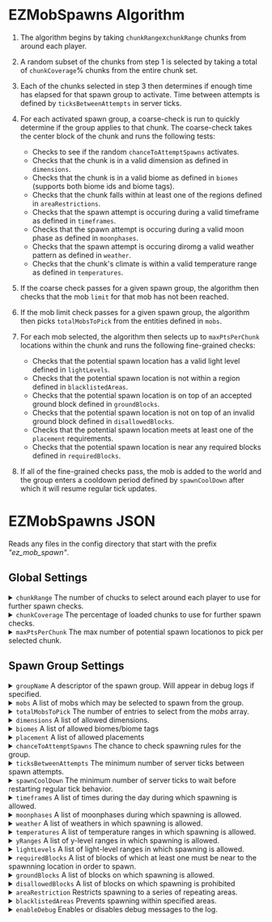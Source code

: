 # EZMobSpawns Algorithm

1. The algorithm begins by taking `chunkRange`x`chunkRange` chunks from around each player.
2. A random subset of the chunks from step 1 is selected by taking a total of `chunkCoverage`% chunks from the entire chunk set.
3. Each of the chunks selected in step 3 then determines if enough time has elapsed for that spawn group to activate. Time between attempts is defined by `ticksBetweenAttempts` in server ticks. 
4. For each activated spawn group, a coarse-check is run to quickly determine if the group applies to that chunk. The coarse-check takes the center block of the chunk and runs the following tests:
   - Checks to see if the random `chanceToAttemptSpawns` activates.
   - Checks that the chunk is in a valid dimension as defined in `dimensions`. 
   - Checks that the chunk is in a valid biome as defined in `biomes` (supports both biome ids and biome tags).
   - Checks that the chunk falls within at least one of the regions defined in `areaRestrictions`.
   - Checks that the spawn attempt is occuring during a valid timeframe as defined in `timeframes`.
   - Checks that the spawn attempt is occuring during a valid moon phase as defined in `moonphases`.
   - Checks that the spawn attempt is occuring diromg a valid weather pattern as defined in `weather`.
   - Checks that the chunk's climate is within a valid temperature range as defined in `temperatures`.
                     
5. If the coarse check passes for a given spawn group, the algorithm then checks that the mob `limit` for that mob has not been reached.
6. If the mob limit check passes for a given spawn group, the algorithm then picks `totalMobsToPick` from the entities defined in `mobs`.
7. For each mob selected, the algorithm then selects up to `maxPtsPerChunk` locations within the chunk and runs the following fine-grained checks:
   - Checks that the potential spawn location has a valid light level defined in `lightLevels`.
   - Checks that the potential spawn location is not within a region defined in `blacklistedAreas`.
   - Checks that the potential spawn location is on top of an accepted ground block defined in `groundBlocks`.
   - Checks that the potential spawn location is not on top of an invalid ground block defined in `disallowedBlocks`.
   - Checks that the potential spawn location meets at least one of the `placement` requirements.
   - Checks that the potential spawn location is near any required blocks defined in `requiredBlocks`.
  
8. If all of the fine-grained checks pass, the mob is added to the world and the group enters a cooldown period defined by `spawnCoolDown` after which it will resume regular tick updates.

# EZMobSpawns JSON 

Reads any files in the config directory that start with the prefix *"ez_mob_spawn"*.

## Global Settings

<details>
  <summary> <code>chunkRange</code> The number of chucks to select around each player to use for further spawn checks.</summary>
  
  > ##
  >
  > Defaults to 3.
  >
  > ##### Example: chunkRange = 3
  >
  > The areas highlighted in yellow show the chunks around each player that will be used for further spawn checks:
  > # <img src="https://github.com/ChirpyC/EZMobSpawns/blob/main/wikiPics/ex_range.png" width="600">
</details>
<details>
  <summary> <code>chunkCoverage</code> The percentage of loaded chunks to use for further spawn checks.</summary>
  
  > ##
  >
  > Defaults to 1.0.
  > 
  > ##### Example: 3 players, chunkRange = 3, chunkCoverage = 0.3
  >
  > The yellow squares show the chunks that have been randomly selected for additional spawn checks:
  > # <img src="https://github.com/ChirpyC/EZMobSpawns/blob/main/wikiPics/ex_chunkCoverage.png" width="600">
</details>
<details>
  <summary> <code>maxPtsPerChunk</code> The max number of potential spawn locationos to pick per selected chunk.</summary>
  
  > ##
  > 
  > Defaults to 100.
  > 
  > ##### Example: 1 player, chunkRange = 3, chunkCoverage = 0.44, maxPtsPerChunk = 3
  > 
  > The red x's show locations that have been randomly selected as potential spawn points:
  > <img src="https://github.com/ChirpyC/EZMobSpawns/blob/main/wikiPics/ex_maxPtsPerChunk.png" width="600">
</details>

## Spawn Group Settings

<details>
  <summary> <code>groupName</code> A descriptor of the spawn group. Will appear in debug logs if specified.</summary>
</details>
<details>
  <summary> <code>mobs</code> A list of mobs which may be selected to spawn from the group.</summary>

  > ##
  > 
  > - *mob*: the entity id of the mob to spawn
  > - *min*: (optional) the minimum number of the mob to spawn. If omitted, defaults to 1
  > - *max*: (optional) the maximum number of the mob to spawn. If omitted, defaults to 1
  > - *weight*: (optional) allows weighting of the mobs. If omitted, defaults to equal chance for each mob
  > - *limit*: (optional) limits the total number of that mob within a 256x256 range around the poential spawn point. If omitted, does not enforce a limit
  > 
  > #### Example: 
  > ```
  > "mobs": [
  >       {"mob":"minecraft:salmon", "min": 1, "max": 1, "weight": 1, "limit": 100},
  >       {"mob":"minecraft:cod", "min": 1, "max": 1, "weight": 1, "limit": 100},
  >       {"mob":"minecraft:tropical_fish", "min": 1, "max": 1, "weight": 1, "limit": 100}
  >     ]
  > ```
</details>
<details>
  <summary> <code>totalMobsToPick</code> The number of entries to select from the <i>mobs</i> array.</summary>

  > ##
  > 
  > Defaults to 1.
  > 
  > #### Example: 
  > 
  > If the ```mobs``` array has 10 different mobs, and ```totalMobsToPick``` is 3, the algorithm will randomly select 3 of the 10 entries for each chunk (repeats allowed) and attempt the fine-grained placement checks for each one.
</details>
<details>
  <summary> <code>dimensions</code> A list of allowed dimensions.</summary>

  > ##
  > 
  > Defaults to all dimensions if omitted.
</details>
<details>
  <summary> <code>biomes</code> A list of allowed biomes/biome tags</summary>

  > ##
  > 
  > Defaults to all vanilla overworld biomes if omitted.
</details>
<details>
  <summary> <code>placement</code> A list of allowed placements</summary>

  > ##
  > 
  > Accepted values are: `surface`, `underground`, `in_water`,  `cave_water`, `in_lava`, `air`
  > 
  > Defaults to surface placement if omitted.
</details>
<details>
  <summary> <code>chanceToAttemptSpawns</code> The chance to check spawning rules for the group.</summary>

  > ##
  > 
  > Accepts float values 0.0 to 1.0 (inclusive). Defaults to 1.0 if omitted.
  > 
  > A value of 1.0 will always run further spawn checks, while a value of 0.0 will never run further spawn checks (and will consequently never trigger any spawns).
</details>
<details>
  <summary> <code>ticksBetweenAttempts</code> The minimum number of server ticks between spawn attempts.</summary>

  > ##
  > 
  > Accepts positive integer values. Defaults to 100 if omitted.
</details>
<details>
  <summary> <code>spawnCoolDown</code> The minimum number of server ticks to wait before restarting regular tick behavior.</summary>

  > ##
  > 
  > Accepts positive integer values. Defaults to 6000 if omitted.
</details>
<details>
  <summary> <code>timeframes</code> A list of times during the day during which spawning is allowed.</summary>

  > ##
  > 
  > Defaults to all times if omitted.
  > 
  > #### Example: 
  > ```
  > "timeframes": [{"start":  0, "end": 24000}]
  > ```
</details>
<details>
  <summary> <code>moonphases</code> A list of moonphases during which spawning is allowed.</summary>

  > ##
  > 
  > Defaults to all moonphases if omitted.
  > 
  > Note: Moonphases occur during both day and night. Use this with the timeframes array if only night-time moonphases are desired.
  > 
  > Accepted values are: `full`, `waning_gibbous`, `last_quarter`, `waning_crescent`,  `new`, `waxing_crescent`, `first_quarter`,  `waxing_gibbous`
  > 
  > #### Example: 
  > ```
  > "moonphases": ["full", "waning_gibbous", "last_quarter", "waning_crescent",  "new", "waxing_crescent", "first_quarter",  "waxing_gibbous"]
  > ```
</details>
<details>
  <summary> <code>weather</code> A list of weathers in which spawning is allowed.</summary>

  > ##
  > 
  > Defaults to all weathers if omitted.
  > 
  > Note: Moonphases occur during both day and night. Use this with the timeframes array if only night-time moonphases are desired.
  > 
  > Accepted values are: `none`, `rain`, `snow`, `storm`
  > 
  > #### Example: 
  > ```
  > "weather": ["none", "rain"]
  > ```
</details>
<details>
  <summary> <code>temperatures</code> A list of temperature ranges in which spawning is allowed.</summary>

  > ##
  > 
  > Defaults to all temperatures if omitted.
  > 
  > #### Example: 
  > ```
  > "temperatures": [{"start": -2.0,"end": 2.0}]
  > ```
</details>
<details>
  <summary> <code>yRanges</code> A list of y-level ranges in which spawning is allowed.</summary>

  > ##
  > 
  > Defaults to all y-levels if omitted.
  > 
  > #### Example: 
  > ```
  > "yRanges": [{"start": -64, "end":  265}]
  > ```
</details>
<details>
  <summary> <code>lightLevels</code> A list of light-level ranges in which spawning is allowed.</summary>

  > ##
  > 
  > Defaults to all light-levels if omitted.
  > 
  > #### Example: 
  > ```
  > "lightLevels": [{"start": 0, "end":  15}]
  > ```
</details>
<details>
  <summary> <code>requiredBlocks</code> A list of blocks of which at least one must be near to the spawnning location in order to spawn.</summary>

  > ##
  > 
  > Defaults to all blocks if omitted.
  > 
  > #### Example: Will only allow spawns if the potential spawn location is near a sunflower:
  > ```
  > "requiredBlocks": ["minecraft:sunflower"]
  > ```
</details>
<details>
  <summary> <code>groundBlocks</code> A list of blocks on which spawning is allowed.</summary>

  > ##
  > 
  > Defaults to all blocks  if omitted.
  > 
  > #### Example: 
  > ```
  > "groundBlocks": ["minecraft:stone","minecraft:deepslate"],
  > ```
</details>
<details>
  <summary> <code>disallowedBlocks</code> A list of blocks on which spawning is prohibited</summary>

  > ##
  > 
  > Defaults to no blocks if omitted.
  > 
  > #### Example: 
  > ```
  > "disallowedBlocks": ["minecraft:oak_leaves"]
  > ```
</details>
<details>
  <summary> <code>areaRestriction</code> Restricts spawning to a series of repeating areas.</summary>

  > ##
  > 
  > - *areaSize*: the size of the area in chunks
  > - *repeat*: how frequently to repeat the area
  > - *offsestX*: (optional) the number chunks to offset the area by on the x-axis. If omitted, defaults to 0
  > - *offsestZ*: (optional) the number chunks to offset the area by on the z-axis. If omitted, defaults to 0
  > 
  > #### Example: 
  > ```
  > "areaRestrictions":[
  >      {"areaSize":1, "repeat": 2, "offsestX": 0, "offsestZ": 0},
  >      {"areaSize":1, "repeat": 2, "offsestX": 1, "offsestZ": 1}
  >    ]
  > ```
  > Spawning is permitted in the yellow and orange areas:
  > # <img src="https://github.com/ChirpyC/EZMobSpawns/blob/main/wikiPics/ex_areaRestriction.png" width="600">   
</details>
<details>
  <summary> <code>blacklistedAreas</code> Prevents spawning within specified areas.</summary>

  > ##
  > 
  > - *startX*: the min block x-coordinate of the area
  > - *startZ*: the min block z-coordinate of the area
  > - *endX*: the max block x-coordinate of the area
  > - *endZ*: the max block z-coordinate of the area
  > 
  > #### Example: 
  > ```
  > "blacklistedAreas":  [
  >       {"startX":-80, "startZ": -80, "endX": 80, "endZ": 80}
  >     ]
  > ```
  > Spawning is permitted in the yellow area:
  > # <img src="https://github.com/ChirpyC/EZMobSpawns/blob/main/wikiPics/ex_blacklistedAreas.png" width="600">   
</details>
<details>
  <summary> <code>enableDebug</code> Enables or disables debug messages to the log.</summary>

  > ##
  >
  > Defaults to false.
</details>
